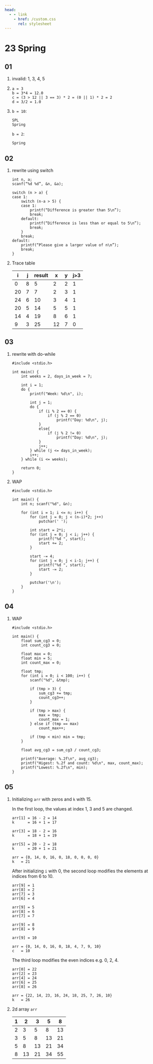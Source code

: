 ```yaml
---
head:
  - - link
    - href: /custom.css
      rel: stylesheet
---
```


# 23 Spring

## 01

1. invalid: 1, 3, 4, 5

2. `a = 3`  
   `b = 3*4 = 12.0`  
   `c = (3 > 12 || 3 == 3) * 2 = (0 || 1) * 2 = 2`  
   `d = 3/2 = 1.0`
   
3. `b = 10`:
   ```
   SPL
   Spring
   ```
   
   `b = 2`:
   ```
   Spring
   ```


## 02

1. rewrite using switch

   ```c:line-numbers
   int n, a;
   scanf(“%d %d”, &n, &a);

   switch (n > a) {
   case 1:
       switch (n-a > 5) {
       case 1:
           printf(“Difference is greater than 5\n”);
           break;
       default:
           printf(“Difference is less than or equal to 5\n”);
           break;
       }
       break;
   default:
       printf(“Please give a larger value of n\n”);
       break;
   }
   ```

    

2. Trace table

   | i  | j | result | x  | y | j>3 |
   |----|---|--------|----|---|-----|
   | 0  | 8 | 5      | 2  | 2 | 1   |
   | 20 | 7 | 7      | 2  | 3 | 1   |
   | 24 | 6 | 10     | 3  | 4 | 1   |
   | 20 | 5 | 14     | 5  | 5 | 1   |
   | 14 | 4 | 19     | 8  | 6 | 1   |
   | 9  | 3 | 25     | 12 | 7 | 0   |

## 03

1. rewrite with do-while

   ```c:line-numbers
   #include <stdio.h>

   int main() {
       int weeks = 2, days_in_week = 7;

       int i = 1;
       do {
           printf("Week: %d\n", i);

           int j = 1;
           do {
               if (i % 2 == 0) {
                   if (j % 2 == 0)
                       printf("Day: %d\n", j);
               }
               else{
                   if (j % 2 != 0)
                       printf("Day: %d\n", j);
               }
               j++;
           } while (j <= days_in_week);
           i++;
       } while (i <= weeks);

       return 0;
   }
   ```

    

2. WAP

   ```c:line-numbers
   #include <stdio.h>

   int main() {
       int n; scanf("%d", &n);

       for (int i = 1; i <= n; i++) {
           for (int j = 0; j < (n-i)*2; j++)
               putchar(' ');

           int start = 2*i;
           for (int j = 0; j < i; j++) {
               printf("%d ", start);
               start += 2;
           }

           start -= 4;
           for (int j = 0; j < i-1; j++) {
               printf("%d ", start);
               start -= 2;
           }

           putchar('\n');
       }
   }
   ```


## 04

1. WAP

   ```c:line-numbers
   #include <stdio.h>

   int main() {
       float sum_cg3 = 0;
       int count_cg3 = 0;

       float max = 0;
       float min = 5;
       int count_max = 0;

       float tmp;
       for (int i = 0; i < 100; i++) {
           scanf("%d", &tmp);

           if (tmp > 3) {
               sum_cg3 += tmp;
               count_cg3++;
           }
        
           if (tmp > max) {
               max = tmp;
               count_max = 1;
           } else if (tmp == max)
               count_max++;

           if (tmp < min) min = tmp;
       }

       float avg_cg3 = sum_cg3 / count_cg3;

       printf("Average: %.2f\n", avg_cg3);
       printf("Higest: %.2f and count: %d\n", max, count_max);
       printf("Lowest: %.2f\n", min);
   }
   ```
   

## 05

1. Initializing `arr` with zeros and `k` with 15.

   In the first loop, the values at index 1, 3 and 5 are changed.

   `arr[1] = 16 - 2 = 14`  
   `k      = 16 + 1 = 17`

   `arr[3] = 18 - 2 = 16`  
   `k      = 18 + 1 = 19`  

   `arr[5] = 20 - 2 = 18`  
   `k      = 20 + 1 = 21`

   `arr = {0, 14, 0, 16, 0, 18, 0, 0, 0, 0}`  
   `k   = 21`

   After initializing `i` with 0, the second loop modifies the elements
   at indices from 6 to 10.

   `arr[9] = 1`  
   `arr[8] = 2`  
   `arr[7] = 3`  
   `arr[6] = 4`  

   `arr[9] = 5`  
   `arr[8] = 6`  
   `arr[7] = 7`  

   `arr[9] = 8`  
   `arr[8] = 9`  

   `arr[9] = 10`  

   `arr = {0, 14, 0, 16, 0, 18, 4, 7, 9, 10}`  
   `c   = 10`

   The third loop modifies the even indices e.g. 0, 2, 4.

   `arr[0] = 22`  
   `arr[2] = 23`  
   `arr[4] = 24`  
   `arr[6] = 25`  
   `arr[8] = 26`  

   `arr = {22, 14, 23, 16, 24, 18, 25, 7, 26, 10}`  
   `k   = 26`
   
2. 2d array `arr`

   | 1 | 2  | 3  | 5  | 8  |
   |---|----|----|----|----|
   | 2 | 3  | 5  | 8  | 13 |
   | 3 | 5  | 8  | 13 | 21 |
   | 5 | 8  | 13 | 21 | 34 |
   | 8 | 13 | 21 | 34 | 55 |
